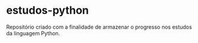 # estudos-python
Repositório criado com a finalidade de armazenar o progresso nos estudos da linguagem Python.

